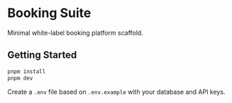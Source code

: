 # Booking Suite

Minimal white-label booking platform scaffold.

## Getting Started

```bash
pnpm install
pnpm dev
```

Create a `.env` file based on `.env.example` with your database and API keys.
